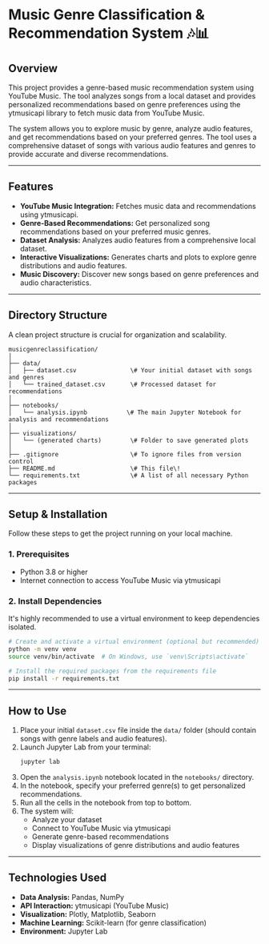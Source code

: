 # Music Genre Classification & Recommendation System 🎶📊

## Overview

This project provides a genre-based music recommendation system using YouTube Music. The tool analyzes songs from a local dataset and provides personalized recommendations based on genre preferences using the ytmusicapi library to fetch music data from YouTube Music.

The system allows you to explore music by genre, analyze audio features, and get recommendations based on your preferred genres. The tool uses a comprehensive dataset of songs with various audio features and genres to provide accurate and diverse recommendations.

---

## Features

- **YouTube Music Integration:** Fetches music data and recommendations using ytmusicapi.
- **Genre-Based Recommendations:** Get personalized song recommendations based on your preferred music genres.
- **Dataset Analysis:** Analyzes audio features from a comprehensive local dataset.
- **Interactive Visualizations:** Generates charts and plots to explore genre distributions and audio features.
- **Music Discovery:** Discover new songs based on genre preferences and audio characteristics.

---

## Directory Structure

A clean project structure is crucial for organization and scalability.

````
musicgenreclassification/
│
├── data/
│   ├── dataset.csv               \# Your initial dataset with songs and genres
│   └── trained_dataset.csv       \# Processed dataset for recommendations
│
├── notebooks/
│   └── analysis.ipynb           \# The main Jupyter Notebook for analysis and recommendations
│
├── visualizations/
│   └── (generated charts)        \# Folder to save generated plots
│
├── .gitignore                    \# To ignore files from version control
├── README.md                     \# This file\!
└── requirements.txt              \# A list of all necessary Python packages
````

---

## Setup & Installation

Follow these steps to get the project running on your local machine.

### 1. Prerequisites

- Python 3.8 or higher
- Internet connection to access YouTube Music via ytmusicapi

### 2. Install Dependencies

It's highly recommended to use a virtual environment to keep dependencies isolated.

```bash
# Create and activate a virtual environment (optional but recommended)
python -m venv venv
source venv/bin/activate  # On Windows, use `venv\Scripts\activate`

# Install the required packages from the requirements file
pip install -r requirements.txt
````

-----

## How to Use

1.  Place your initial `dataset.csv` file inside the `data/` folder (should contain songs with genre labels and audio features).
2.  Launch Jupyter Lab from your terminal:
    ```bash
    jupyter lab
    ```
3.  Open the `analysis.ipynb` notebook located in the `notebooks/` directory.
4.  In the notebook, specify your preferred genre(s) to get personalized recommendations.
5.  Run all the cells in the notebook from top to bottom.
6.  The system will:
    - Analyze your dataset
    - Connect to YouTube Music via ytmusicapi
    - Generate genre-based recommendations
    - Display visualizations of genre distributions and audio features

-----

## Technologies Used

  - **Data Analysis:** Pandas, NumPy
  - **API Interaction:** ytmusicapi (YouTube Music)
  - **Visualization:** Plotly, Matplotlib, Seaborn
  - **Machine Learning:** Scikit-learn (for genre classification)
  - **Environment:** Jupyter Lab
